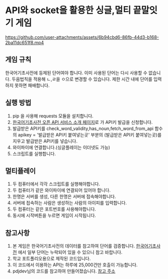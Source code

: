 # API와 socket을 활용한 싱글,멀티 끝말잇기 게임


https://github.com/user-attachments/assets/6b94cbd6-86fb-44d3-b168-2ba11dc651f8.mp4


## 게임 규칙
 한국어기초사전에 등제된 단어여야 합니다.
 이미 사용된 단어는 다시 사용할 수 없습니다.
 두음법칙을 적용해 ㄴ,ㄹ을 ㅇ으로 변경할 수 있습니다.
 제한 시간 내에 단어를 입력하지 못하면 패배합니다.

## 실행 방법
1. pip 을 사용해 requests 모듈을 설치합니다.
2. [한국어기초사전 오픈 API 서비스 소개 페이지](https://krdict.korean.go.kr/openApi/openApiInfo)로 가 API키 발급을 신청합니다.
3. 발급받은 API키를 check_word_validity,has_noun,fetch_word_from_api 함수의
   apikey = '발급받은 API키 붙여넣는곳' 부분의 (발급받은 API키 붙여넣는곳)를 지우고 발급받은 API키를 넣습니다.
4. 와이파이에 연결합니다.(싱글플레이는 이더넷도 가능)
5. 스크립트를 실행합니다.

## 멀티플레이
1. 두 컴퓨터에서 각각 스크립트를 실행해야합니다.
2. 두 컴퓨터가 같은 와이파이에 연결되어 있어야 합니다.
3. 한명은 서버를 생성, 다른 한명은 서버에 접속해야합니다.
4. 서버에 접속하는 사람은 생성하는 사람의 아이피를 입력합니다.
5. 두 컴퓨터는 같은 포트번호를 사용해야합니다.
6. 동시에 시작버튼을 누르면 게임이 시작됩니다.

## 참고사항
 1. 본 게임은 한국어기초사전의 데이터를 참고하여 단어를 검증합니다.
    [한국어기초사전](https://krdict.korean.go.kr/)
    에서 일부 단어는 누락되어 있을 수 있으니 참고 바랍니다.
 2. 학교 포트폴리오용으로 제작된 코드입니다.
 3. 이 코드에서 이용하는 API는 하루에 25,000건만 호출이 가능합니다.
 4. pdjdev님의 코드를 참고하여 만들어졌습니다.
    [참고 주소](https://github.com/pdjdev/py_endtoend?tab=readme-ov-file)
